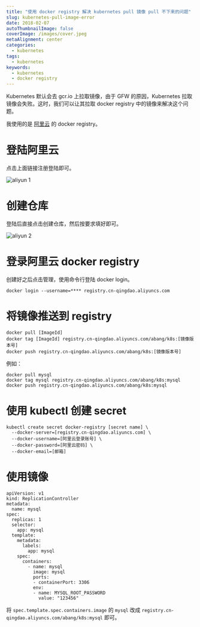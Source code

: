 ```yaml
---
title: "使用 docker registry 解决 kubernetes pull 镜像 pull 不下来的问题"
slug: kubernetes-pull-image-error
date: 2018-02-07
autoThumbnailImage: false
coverImage: /images/cover.jpeg
metaAlignment: center
categories:
  - kubernetes
tags:
  - kubernetes
keywords:
  - kubernetes
  - docker registry
---
```


Kubernetes 默认会去 gcr.io 上拉取镜像，由于 GFW 的原因，Kubernetes 拉取镜像会失败。这时，我们可以让其拉取 docker registry 中的镜像来解决这个问题。

<!--more-->

我使用的是 [阿里云](https://cr.console.aliyun.com/) 的 docker registry。

# 登陆阿里云

点击上面链接注册登陆即可。

![aliyun 1](/images/2018/02/aliyun-01.png)

# 创建仓库

登陆后直接点击创建仓库，然后按要求填好即可。

![aliyun 2](/images/2018/02/aliyun-02.png)

# 登录阿里云 docker registry

创建好之后点击管理，使用命令行登陆 docker login。

```shell
docker login --username=**** registry.cn-qingdao.aliyuncs.com
```

# 将镜像推送到 registry

```shell
docker pull [ImageId]
docker tag [ImageId] registry.cn-qingdao.aliyuncs.com/abang/k8s:[镜像版本号]
docker push registry.cn-qingdao.aliyuncs.com/abang/k8s:[镜像版本号]
```

例如：

```shell
docker pull mysql
docker tag mysql registry.cn-qingdao.aliyuncs.com/abang/k8s:mysql
docker push registry.cn-qingdao.aliyuncs.com/abang/k8s:mysql
```

# 使用 kubectl 创建 secret

```shell
kubectl create secret docker-registry [secret name] \
  --docker-server=[registry.cn-qingdao.aliyuncs.com] \
  --docker-username=[阿里云登录账号] \
  --docker-password=[阿里云密码] \
  --docker-email=[邮箱]
```

# 使用镜像

```shell
apiVersion: v1
kind: ReplicationController
metadata:
  name: mysql
spec:
  replicas: 1
  selector:
    app: mysql
  template:
    metadata:
      labels:
        app: mysql
    spec:
      containers:
        - name: mysql
          image: mysql
          ports:
          - containerPort: 3306
          env:
          - name: MYSQL_ROOT_PASSWORD
            value: "123456"
```

将 `spec.template.spec.containers.image` 的 `mysql` 改成 `registry.cn-qingdao.aliyuncs.com/abang/k8s:mysql` 即可。
